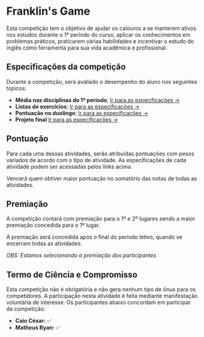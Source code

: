 # Franklin's Game

Esta competição tem o objetivo de ajudar os calouros a se manterem ativos nos estudos durante o 1º período do curso, aplicar os conhecimentos em problemas práticos, praticarem várias habilidades e incentivar o estudo do inglês como ferramenta para sua vida acadêmica e profissional.

## Especificações da competição

Durante a competição, será avaliado o desempenho do aluno nos seguintes tópicos:

* **Média nas disciplinas do 1º período**; [Ir para as especificações →](media-disciplinas/README.md)
* **Listas de exercícios**; [Ir para as especificações →](listas-exercicios/README.md)
* **Pontuação no duolingo**; [Ir para as especificações →](pontuacao-duolingo/README.md)
* **Projeto final** [Ir para as especificações →](projeto-final/README.md)

## Pontuação

Para cada uma dessas atividades, serão atribuídas pontuações com pesos variados de acordo com o tipo de atividade. As especificações de cada atividade podem ser acessadas pelos links acima.

Vencerá quem obtiver maior pontuação no somatório das notas de todas as atividades.

## Premiação

A competição contará com premiação para o 1º e 2º lugares sendo a maior premiação concedida para o 1º lugar.

A premiação será concedida após o final do período letivo, quando se encerram todas as atividades.

*OBS: Estamos selecionando a premiação dos participantes*

## Termo de Ciência e Compromisso

Esta competição não é obrigatória e não gera nenhum tipo de ônus para os competidores. A participação nesta atividade é feita mediante manifestação voluntária de interesse. Os participantes abaixo concordam em participar da competição:

* **Caio César:** ✅
* **Matheus Ryan:** ✅